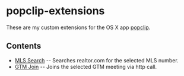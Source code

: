 # popclip-extensions

These are my custom extensions for the OS X app [popclip](http://pilotmoon.com/popclip/).

## Contents
- [MLS Search](/MLS_Search.popclipext) -- Searches realtor.com for the selected MLS number.
- [GTM Join](/GTM_Join.popclipext) -- Joins the selected GTM meeting via http call.